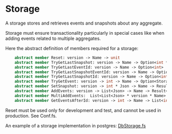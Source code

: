 # Storage
A storage stores and retrieves events and snapshots about any aggregate.

Storage must ensure transactionality particularly in special cases like when adding events related to multiple aggregates.

Here the abstract definition of members required for a storage:

```FSharp
    abstract member Reset: version -> Name -> unit
    abstract member TryGetLastSnapshot: version -> Name -> Option<int * int * Json>
    abstract member TryGetLastEventId: version -> Name -> Option<int>
    abstract member TryGetLastSnapshotEventId: version -> Name -> Option<int>
    abstract member TryGetLastSnapshotId: version -> Name -> Option<int>
    abstract member TryGetEvent: version -> int -> Name -> Option<StorageEvent>
    abstract member SetSnapshot: version -> int * Json -> Name -> Result<unit, string>
    abstract member AddEvents: version -> List<Json> -> Name -> Result<unit, string>
    abstract member MultiAddEvents:  List<List<Json> * version * Name>  -> Result<unit, string>
    abstract member GetEventsAfterId: version -> int -> Name -> List<int * string >
```

Reset must be used only for development and test, and cannot be used in production. See Conf.fs.

An example of a storage implementation in postgres: [DbStorage.fs](https://github.com/tonyx/Micro_ES_FSharp_Lib/blob/main/Micro_ES_FSharp_Lib/DbStorage.fs)